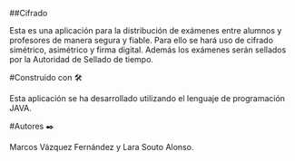 ##Cifrado

Esta es una aplicación para la distribución de exámenes entre alumnos y profesores de manera segura y fiable. Para ello se hará uso de cifrado simétrico, asimétrico y firma digital. Además los exámenes serán sellados por la Autoridad de Sellado de tiempo.

#Construido con 🛠️

Esta aplicación se ha desarrollado utilizando el lenguaje de programación JAVA.

#Autores ✒️

Marcos Vázquez Fernández y Lara Souto Alonso.
